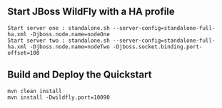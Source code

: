 Start JBoss WildFly with a HA profile
-------------------------
    
    Start server one : standalone.sh --server-config=standalone-full-ha.xml -Djboss.node.name=nodeOne
    Start server two : standalone.sh --server-config=standalone-full-ha.xml -Djboss.node.name=nodeTwo -Djboss.socket.binding.port-offset=100
    
Build and Deploy the Quickstart
-------------------------

    mvn clean install
    mvn install -Dwildfly.port=10090
